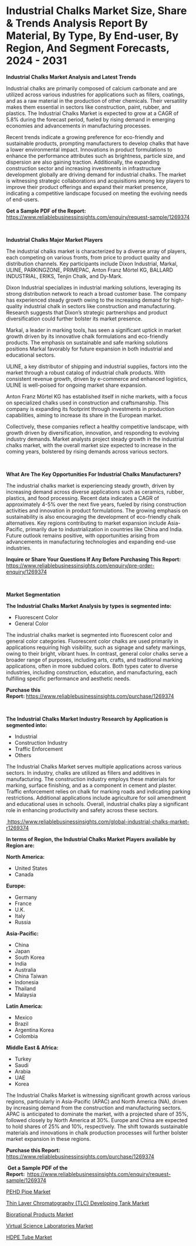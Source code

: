 <p><h1>Industrial Chalks Market Size, Share & Trends Analysis Report By Material, By Type, By End-user, By Region, And Segment Forecasts, 2024 - 2031</h1></p><p><strong>Industrial Chalks Market Analysis and Latest Trends</strong></p>
<p><p>Industrial chalks are primarily composed of calcium carbonate and are utilized across various industries for applications such as fillers, coatings, and as a raw material in the production of other chemicals. Their versatility makes them essential in sectors like construction, paint, rubber, and plastics. The Industrial Chalks Market is expected to grow at a CAGR of 5.8% during the forecast period, fueled by rising demand in emerging economies and advancements in manufacturing processes.</p><p>Recent trends indicate a growing preference for eco-friendly and sustainable products, prompting manufacturers to develop chalks that have a lower environmental impact. Innovations in product formulations to enhance the performance attributes such as brightness, particle size, and dispersion are also gaining traction. Additionally, the expanding construction sector and increasing investments in infrastructure development globally are driving demand for industrial chalks. The market is witnessing strategic collaborations and acquisitions among key players to improve their product offerings and expand their market presence, indicating a competitive landscape focused on meeting the evolving needs of end-users.</p></p>
<p><strong>Get a Sample PDF of the Report:&nbsp;</strong> <a href="https://www.reliablebusinessinsights.com/enquiry/request-sample/1269374?utm_campaign=63&utm_medium=2&utm_source=Github&utm_content=ia&utm_term=11122024&utm_id=industrial-chalks">https://www.reliablebusinessinsights.com/enquiry/request-sample/1269374</a></p>
<p>&nbsp;</p>
<p><strong>Industrial Chalks Major Market Players</strong></p>
<p><p>The industrial chalks market is characterized by a diverse array of players, each competing on various fronts, from price to product quality and distribution channels. Key participants include Dixon Industrial, Markal, ULINE, PARKINGZONE, PRIMEPAC, Anton Franz Mörtel KG, BALLARD INDUSTRIAL, ERIKS, Tenjin Chalk, and Dy-Mark.</p><p>Dixon Industrial specializes in industrial marking solutions, leveraging its strong distribution network to reach a broad customer base. The company has experienced steady growth owing to the increasing demand for high-quality industrial chalk in sectors like construction and manufacturing. Research suggests that Dixon’s strategic partnerships and product diversification could further bolster its market presence.</p><p>Markal, a leader in marking tools, has seen a significant uptick in market growth driven by its innovative chalk formulations and eco-friendly products. The emphasis on sustainable and safe marking solutions positions Markal favorably for future expansion in both industrial and educational sectors.</p><p>ULINE, a key distributor of shipping and industrial supplies, factors into the market through a robust catalog of industrial chalk products. With consistent revenue growth, driven by e-commerce and enhanced logistics, ULINE is well-poised for ongoing market share expansion.</p><p>Anton Franz Mörtel KG has established itself in niche markets, with a focus on specialized chalks used in construction and craftsmanship. This company is expanding its footprint through investments in production capabilities, aiming to increase its share in the European market.</p><p>Collectively, these companies reflect a healthy competitive landscape, with growth driven by diversification, innovation, and responding to evolving industry demands. Market analysts project steady growth in the industrial chalks market, with the overall market size expected to increase in the coming years, bolstered by rising demands across various sectors.</p></p>
<p>&nbsp;</p>
<p><strong>What Are The Key Opportunities For Industrial Chalks Manufacturers?</strong></p>
<p><p>The industrial chalks market is experiencing steady growth, driven by increasing demand across diverse applications such as ceramics, rubber, plastics, and food processing. Recent data indicates a CAGR of approximately 4-5% over the next five years, fueled by rising construction activities and innovation in product formulations. The growing emphasis on sustainability is also encouraging the development of eco-friendly chalk alternatives. Key regions contributing to market expansion include Asia-Pacific, primarily due to industrialization in countries like China and India. Future outlook remains positive, with opportunities arising from advancements in manufacturing technologies and expanding end-use industries.</p></p>
<p><strong>Inquire or Share Your Questions If Any Before Purchasing This Report:</strong> <a href="https://www.reliablebusinessinsights.com/enquiry/pre-order-enquiry/1269374?utm_campaign=63&utm_medium=2&utm_source=Github&utm_content=ia&utm_term=11122024&utm_id=industrial-chalks">https://www.reliablebusinessinsights.com/enquiry/pre-order-enquiry/1269374</a></p>
<p>&nbsp;</p>
<p><strong>Market Segmentation</strong></p>
<p><strong>The Industrial Chalks Market Analysis by types is segmented into:</strong></p>
<p><ul><li>Fluorescent Color</li><li>General Color</li></ul></p>
<p><p>The industrial chalks market is segmented into fluorescent color and general color categories. Fluorescent color chalks are used primarily in applications requiring high visibility, such as signage and safety markings, owing to their bright, vibrant hues. In contrast, general color chalks serve a broader range of purposes, including arts, crafts, and traditional marking applications, often in more subdued colors. Both types cater to diverse industries, including construction, education, and manufacturing, each fulfilling specific performance and aesthetic needs.</p></p>
<p><strong>Purchase this Report:&nbsp;</strong><a href="https://www.reliablebusinessinsights.com/purchase/1269374?utm_campaign=63&utm_medium=2&utm_source=Github&utm_content=ia&utm_term=11122024&utm_id=industrial-chalks">https://www.reliablebusinessinsights.com/purchase/1269374</a></p>
<p>&nbsp;</p>
<p><strong>The Industrial Chalks Market Industry Research by Application is segmented into:</strong></p>
<p><ul><li>Industrial</li><li>Construction Industry</li><li>Traffic Enforcement</li><li>Others</li></ul></p>
<p><p>The Industrial Chalks Market serves multiple applications across various sectors. In industry, chalks are utilized as fillers and additives in manufacturing. The construction industry employs these materials for marking, surface finishing, and as a component in cement and plaster. Traffic enforcement relies on chalk for marking roads and indicating parking restrictions. Additional applications include agriculture for soil amendment and educational uses in schools. Overall, industrial chalks play a significant role in enhancing productivity and safety across these sectors.</p></p>
<p><a href="https://www.reliablebusinessinsights.com/global-industrial-chalks-market-r1269374?utm_campaign=63&utm_medium=2&utm_source=Github&utm_content=ia&utm_term=11122024&utm_id=industrial-chalks">&nbsp;https://www.reliablebusinessinsights.com/global-industrial-chalks-market-r1269374</a></p>
<p><strong>In terms of Region, the Industrial Chalks Market Players available by Region are:</strong></p>
<p>
    <p> <strong> North America: </strong>
        <ul>
            <li>United States</li>
            <li>Canada</li>
        </ul>
        </p> 
    <p> <strong> Europe: </strong>
        <ul>
            <li>Germany</li>
            <li>France</li>
            <li>U.K.</li>
            <li>Italy</li>
            <li>Russia</li>
        </ul>
        </p> 
    <p> <strong> Asia-Pacific: </strong>
        <ul>
            <li>China</li>
            <li>Japan</li>
            <li>South Korea</li>
            <li>India</li>
            <li>Australia</li>
            <li>China Taiwan</li>
            <li>Indonesia</li>
            <li>Thailand</li>
            <li>Malaysia</li>
        </ul>
        </p> 
    <p> <strong> Latin America: </strong>
        <ul>
            <li>Mexico</li>
            <li>Brazil</li>
            <li>Argentina Korea</li>
            <li>Colombia</li>
        </ul>
        </p> 
    <p> <strong> Middle East & Africa: </strong>
        <ul>
            <li>Turkey</li>
            <li>Saudi</li>
            <li>Arabia</li>
            <li>UAE</li>
            <li>Korea</li>
        </ul>
    </p>
    </p>
<p><p>The Industrial Chalks Market is witnessing significant growth across various regions, particularly in Asia-Pacific (APAC) and North America (NA), driven by increasing demand from the construction and manufacturing sectors. APAC is anticipated to dominate the market, with a projected share of 35%, followed closely by North America at 30%. Europe and China are expected to hold shares of 25% and 10%, respectively. The shift towards sustainable materials and innovations in chalk production processes will further bolster market expansion in these regions.</p></p>
<p><strong>Purchase this Report: </strong><a href="https://www.reliablebusinessinsights.com/purchase/1269374?utm_campaign=63&utm_medium=2&utm_source=Github&utm_content=ia&utm_term=11122024&utm_id=industrial-chalks">https://www.reliablebusinessinsights.com/purchase/1269374</a></p>
<p>&nbsp;<strong>Get a Sample PDF of the Report:&nbsp;&nbsp;</strong><a href="https://www.reliablebusinessinsights.com/enquiry/request-sample/1269374?utm_campaign=63&utm_medium=2&utm_source=Github&utm_content=ia&utm_term=11122024&utm_id=industrial-chalks">https://www.reliablebusinessinsights.com/enquiry/request-sample/1269374</a></p>
<p><strong></strong></p>
<p><p><a href="https://www.linkedin.com/pulse/global-pehd-pipe-market-focus-product-type-pe80pe100others-zeroe?utm_campaign=63&utm_medium=2&utm_source=Github&utm_content=ia&utm_term=11122024&utm_id=industrial-chalks">PEHD Pipe Market</a></p><p><a href="https://github.com/SanjidaMahmud54/Market-Research-Report-List-1/blob/main/thin-layer-chromatography-tlc-developing-tank-market.md?utm_campaign=63&utm_medium=2&utm_source=Github&utm_content=ia&utm_term=11122024&utm_id=industrial-chalks">Thin Layer Chromatography (TLC) Developing Tank Market</a></p><p><a href="https://www.linkedin.com/pulse/revenue-analysis-biorational-products-market-projected-121-gg7de?utm_campaign=63&utm_medium=2&utm_source=Github&utm_content=ia&utm_term=11122024&utm_id=industrial-chalks">Biorational Products Market</a></p><p><a href="https://github.com/WashimHussain441/Market-Research-Report-List-1/blob/main/virtual-science-laboratories-market.md?utm_campaign=63&utm_medium=2&utm_source=Github&utm_content=ia&utm_term=11122024&utm_id=industrial-chalks">Virtual Science Laboratories Market</a></p><p><a href="https://www.linkedin.com/pulse/hdpe-tube-market-report-addressing-business-developments-pw8ye?utm_campaign=63&utm_medium=2&utm_source=Github&utm_content=ia&utm_term=11122024&utm_id=industrial-chalks">HDPE Tube Market</a></p></p>